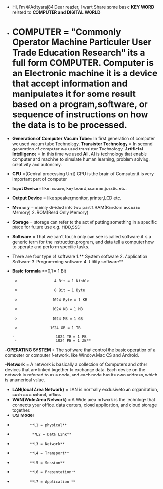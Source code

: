 -  Hi, I’m @Adityaraj84
   Dear reader, I want Share some basic **KEY WORD** related to **COMPUTER and DIGITAL WORLD**
   
   
  
- # **COMPUTER** = "Commonly Operator Machine Particuler User Trade Education Research" its a full form COMPUTER. Computer is an Electronic machine it is a device that accept information and manipulates it for some result based on a program,software, or sequence of instructions on how the data is to be processed. 
-   **Generation of Computer** **Vacum Tube**= In first generation of computer we used vacum tube Technology.
                                      **Transister Technology** = In second generation of computer we used transister Technology.
                                       **Artificial Intelligence** = In this time we used **AI** .  AI is technology that enable computer and machine to simulate human learning, problem solving, creativity and autonomy.
- **CPU** =(Central processing Unit) CPU is the brain of Computer.it is very important part of computer
- **Input Device**= like mouse, key board,scanner,joystic etc.
-  **Output Device** = like speaker,monitor, printer,LCD etc.
-   **Memory** = mainly divided into two part 1.RAM(Random accesss Memory) 2. ROM(Read Only Memory)
-    **Storage** = storage can refer to the act of putting something in a specific place for future use e.g. HDD,SSD
-  **Software** = That we can't touch only can see is called software.it is a generic term for the instruction,program, and data tell a computer how to operate and perform specific tasks.
-  There are four type of software 1.** System software  2. Application Software  3. Programming software  4. Utility software**
-    **Basic formula**    **0,1 = 1 Bit
      -                     4 Bit = 1 Nibble
      -                     8 Bit = 1 Byte
       -                    1024 Byte = 1 KB
       -                    1024 KB = 1 MB
        -                    1024 MB = 1 GB
        -                   1024 GB = 1 TB
         -                   1024 TB = 1 PB
          -                  1024 PB = 1 ZB**

-**OPERATING SYSTEM** = The software that control the basic operation of a computer or computer Network. like Window,Mac OS and Android.

-**Network** = A network is basically a collection of Computers and other devices that are linked together to exchange data. Each device on the network is referred to as a node,
            and each node has its own address, which is anumerical value.
- **LAN(local Area Network)** = LAN is normally exclusiveto an organization, such as a school, office.
- **WAN(Wide Area Network)** = A Wide area nrtwork is the technlogy that connects your office, data centers, cloud application, and cloud storage together.
- **OSI Model**
 -             **L1 = physical**
-              **L2 = Data Link**
 -             **L3 = Network**
 -             **L4 = Transport**
 -             **L5 = Session**
 -             **L6 = Presentation**
 -             **L7 = Application **
